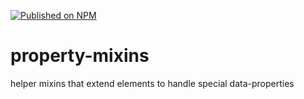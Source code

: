 [![Published on NPM](https://img.shields.io/npm/v/@fooloomanzoo/property-mixins.svg)](https://www.npmjs.com/package/@fooloomanzoo/property-mixins)

# property-mixins
helper mixins that extend elements to handle special data-properties
